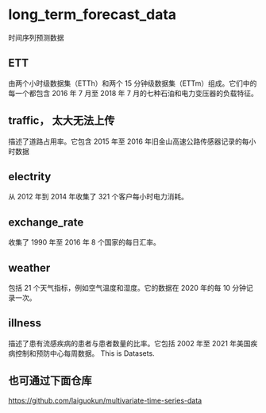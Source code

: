# long_term_forecast_data
时间序列预测数据
## ETT
由两个小时级数据集（ETTh）和两个 15 分钟级数据集（ETTm）组成。它们中的每一个都包含 2016 年 7 月至 2018 年 7 月的七种石油和电力变压器的负载特征。
## traffic， 太大无法上传
描述了道路占用率。它包含 2015 年至 2016 年旧金山高速公路传感器记录的每小时数据
## electrity
从 2012 年到 2014 年收集了 321 个客户每小时电力消耗。
## exchange_rate
收集了 1990 年至 2016 年 8 个国家的每日汇率。
## weather
包括 21 个天气指标，例如空气温度和湿度。它的数据在 2020 年的每 10 分钟记录一次。
## illness
描述了患有流感疾病的患者与患者数量的比率。它包括 2002 年至 2021 年美国疾病控制和预防中心每周数据。
This is Datasets.
## 也可通过下面仓库
https://github.com/laiguokun/multivariate-time-series-data
